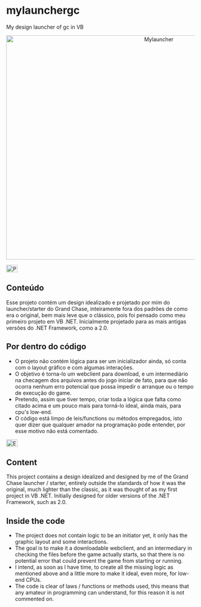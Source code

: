 # mylaunchergc
My design launcher of gc in VB

<p align="center">
    <img alt="Mylauncher" src="https://i.imgur.com/nxmNjC7.gif" width="800" height="600" />
</p>
<p>
<p align="left">
  	<img alt="PT-BR" src="https://i.imgur.com/3fl9Sfi.gif" width="30" height="20"/>
</p>

## Conteúdo

Esse projeto contém um design idealizado e projetado por mim do launcher/starter do Grand Chase, inteiramente fora dos padrões de como era o original, bem mais leve que o clássico, pois foi pensado como meu primeiro projeto em VB .NET. Inicialmente projetado para as mais antigas versões do .NET Framework, como a 2.0.

## Por dentro do código

- O projeto não contém lógica para ser um inicializador ainda, só conta com o layout gráfico e com algumas interações.
- O objetivo é torna-lo um webclient para download, e um intermediário na checagem dos arquivos antes do jogo iniciar de fato, para que não ocorra nenhum erro potencial que possa impedir o arranque ou o tempo de execução do game.
- Pretendo, assim que tiver tempo, criar toda a lógica que falta como citado acima e um pouco mais para torná-lo ideal, ainda mais, para cpu's low-end.
- O código está limpo de leis/functions ou métodos empregados, isto quer dizer que qualquer amador na programação pode entender, por esse motivo não está comentado.

<p align="left">
  	<img alt="EN-US" src="https://i.imgur.com/QqtGoQ4.gif" width="30" height="20" />
</p>

## Content

This project contains a design idealized and designed by me of the Grand Chase launcher / starter, entirely outside the standards of how it was the original, much lighter than the classic, as it was thought of as my first project in VB .NET. Initially designed for older versions of the .NET Framework, such as 2.0.

## Inside the code

- The project does not contain logic to be an initiator yet, it only has the graphic layout and some interactions.
- The goal is to make it a downloadable webclient, and an intermediary in checking the files before the game actually starts, so that there is no potential error that could prevent the game from starting or running.
- I intend, as soon as I have time, to create all the missing logic as mentioned above and a little more to make it ideal, even more, for low-end CPUs.
- The code is clear of laws / functions or methods used, this means that any amateur in programming can understand, for this reason it is not commented on.